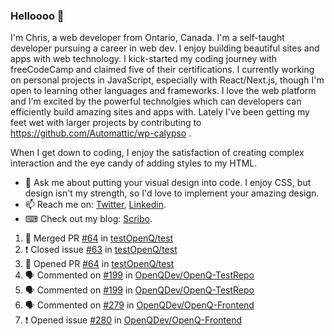 ### Helloooo 👋

I'm Chris, a web developer from Ontario, Canada. I'm a self-taught developer pursuing a career in web dev. I enjoy building beautiful sites and apps with web technology.
I kick-started my coding journey with freeCodeCamp and claimed five of their certifications.  I currently working on personal projects in JavaScript, especially with React/Next.js, though I'm open to learning other languages and frameworks. I love the web platform and I'm excited by the powerful technolgies which can developers can efficiently build amazing sites and apps with. Lately I've been getting my feet wet with larger projects by contributing to https://github.com/Automattic/wp-calypso .

When I get down to coding, I enjoy the satisfaction of creating complex interaction and the eye candy of adding styles to my HTML. 

- 💬 Ask me about putting your visual design into code. I enjoy CSS, but design isn't my strength, so I'd love to implement your amazing design.
- 📫 Reach me on: [Twitter](https://twitter.com/Christo28120856), [Linkedin](https://www.linkedin.com/in/christopher-stevers-07b9a5204/).
- ⌨ Check out my blog: [Scribo](https://christopherstevers.cf).
<!--
**Christopher-Stevers/Christopher-Stevers** is a ✨ _special_ ✨ repository because its `README.md` (this file) appears on your GitHub profile.

Here are some ideas to get you started:

- 🔭 I’m currently working on ...
- 🌱 I’m currently learning ...
- 👯 I’m looking to collaborate on ...
- 🤔 I’m looking for help with ...
- 😄 Pronouns: ...
- ⚡ Fun fact: ...
-->

<!--START_SECTION:activity-->
1. 🎉 Merged PR [#64](https://github.com/testOpenQ/test/pull/64) in [testOpenQ/test](https://github.com/testOpenQ/test)
2. ❗️ Closed issue [#63](https://github.com/testOpenQ/test/issues/63) in [testOpenQ/test](https://github.com/testOpenQ/test)
3. 💪 Opened PR [#64](https://github.com/testOpenQ/test/pull/64) in [testOpenQ/test](https://github.com/testOpenQ/test)
4. 🗣 Commented on [#199](https://github.com/OpenQDev/OpenQ-TestRepo/issues/199) in [OpenQDev/OpenQ-TestRepo](https://github.com/OpenQDev/OpenQ-TestRepo)
5. 🗣 Commented on [#199](https://github.com/OpenQDev/OpenQ-TestRepo/issues/199) in [OpenQDev/OpenQ-TestRepo](https://github.com/OpenQDev/OpenQ-TestRepo)
6. 🗣 Commented on [#279](https://github.com/OpenQDev/OpenQ-Frontend/issues/279) in [OpenQDev/OpenQ-Frontend](https://github.com/OpenQDev/OpenQ-Frontend)
7. ❗️ Opened issue [#280](https://github.com/OpenQDev/OpenQ-Frontend/issues/280) in [OpenQDev/OpenQ-Frontend](https://github.com/OpenQDev/OpenQ-Frontend)
<!--END_SECTION:activity-->
